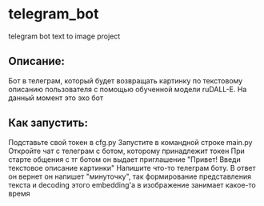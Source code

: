 # telegram_bot
telegram bot text to image project
## Описание:
Бот в телеграм, который будет возвращать картинку по текстовому описанию пользователя с помощью обученной модели ruDALL-E. На данный момент это эхо бот

## Как запустить:
Подставьте свой токен в cfg.py
Запустите в командной строке main.py
Откройте чат c телеграм с ботом, которому принадлежит токен
При старте общения с тг ботом он выдает приглашение "Привет! Введи текстовое описание картинки"
Напишите что-то телеграм боту. В ответ он вернет он напишет "минуточку", так формирование представления текста и decoding этого embedding'а в изображение занимает какое-то время
